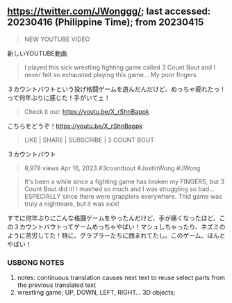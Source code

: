 ## https://twitter.com/JWonggg/; last accessed: 20230416 (Philippine Time); from 20230415

> NEW YOUTUBE VIDEO 

新しいYOUTUBE動画

> I played this sick wrestling fighting game called 3 Count Bout and I never felt so exhausted playing this game... My poor fingers 

３カウントバウトという投げ格闘ゲームを遊んだんだけど、めっちゃ疲れたっ！って何年ぶりに感じた！手がいてェ！

> Check it out: https://youtu.be/X_rShnBappk 

こちらをどうぞ！https://youtu.be/X_rShnBappk 

> LIKE | SHARE | SUBSCRIBE | 3 COUNT BOUT

３カウントバウト

> 8,978 views Apr 16, 2023 #3countbout #JustinWong #JWong 

> It's been a while since a fighting game has broken my FINGERS, but 3 Count Bout did it! I mashed so much and I was struggling so bad... ESPECIALLY since there were grapplers everywhere. Thid game was truly a nightmare, but it was sick!

すでに何年ぶりにこんな格闘ゲームをやったんだけど、手が痛くなったほど、この３カウントバウトってゲームめっちゃやばい！マシュしちゃったり、ネズミのように苦労してた！特に、グラプラーたちに囲まれてたし。このゲーム、ほんとやばい！

### USBONG NOTES

1. notes: continuous translation causes next text to reuse select parts from the previous translated text
2. wrestling game; UP, DOWN, LEFT, RIGHT… 3D objects;

